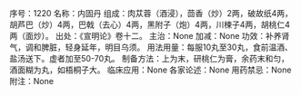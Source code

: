 序号：1220
名称：内固丹
组成：肉苁蓉（酒浸），茴香（炒）2两，破故纸4两，胡芦巴（炒）4两，巴戟（去心）4两，黑附子（炮）4两，川楝子4两，胡桃仁4两（面炒）。
出处：《宣明论》卷十二。
主治：None
加减：None
功效：补养肾气，调和脾脏，轻身延年，明目乌须。
用法用量：每服10丸至30丸，食前温酒、盐汤送下。虚者加至50-70丸。
制备方法：上为末，研桃仁为膏，余药末和匀，酒面糊为丸，如梧桐子大。
临床应用：None
各家论述：None
用药禁忌：None
附注：None

